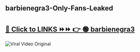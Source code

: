 
 ## barbienegra3-Only-Fans-Leaked

# <h2><a href="https://clipsfans.com/barbienegra3&ref=git">🔗 Click to LINKS ⏩⏩ 👉 🟢 barbienegra3 </a></h2>

<a href="https://clipsfans.com/barbienegra3&ref=git" rel="nofollow" data-target="animated-image.originalLink"><img src="https://i.ibb.co.com/xMMVF88/686577567.gif" alt="Viral Video Original" style="max-width: 100%; display: inline-block;" data-target="animated-image.originalImage"></a>
